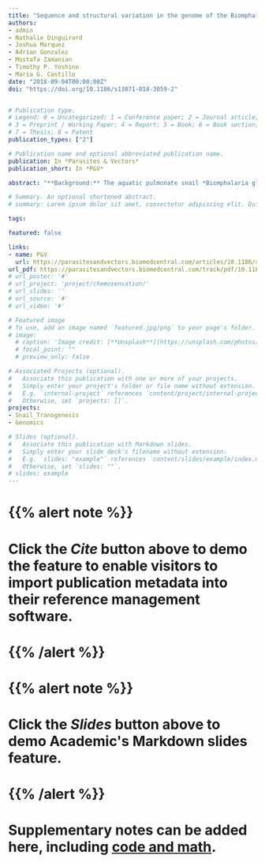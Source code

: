 ```yaml
---
title: "Sequence and structural variation in the genome of the Biomphalaria glabrata embryonic (Bge) cell line"
authors:
- admin
- Nathalie Dinguirard
- Joshua Marquez
- Adrian Gonzalez
- Mostafa Zamanian
- Timothy P. Yoshino
- Maria G. Castillo
date: "2018-09-04T00:00:00Z"
doi: "https://doi.org/10.1186/s13071-018-3059-2"


# Publication type.
# Legend: 0 = Uncategorized; 1 = Conference paper; 2 = Journal article;
# 3 = Preprint / Working Paper; 4 = Report; 5 = Book; 6 = Book section;
# 7 = Thesis; 8 = Patent
publication_types: ["2"]

# Publication name and optional abbreviated publication name.
publication: In *Parasites & Vectors*
publication_short: In *P&V*

abstract: "**Background:** The aquatic pulmonate snail *Biomphalaria glabrata* is a significant vector and laboratory host for the parasitic flatworm *Schistosoma mansoni*, an etiological agent for the neglected tropical disease schistosomiasis. Much is known regarding the host-parasite interactions of these two organisms, and the *B. glabrata* embryonic (Bge) cell line has been an invaluable resource in these studies. The *B. glabrata* BB02 genome sequence was recently released, but nothing is known of the sequence variation between this reference and the Bge cell genome, which has likely accumulated substantial genetic variation in the ~50 years since its isolation. **Results:** Here, we report the genome sequence of our laboratory subculture of the Bge cell line (designated Bge3), which we mapped to the *B. glabrata* BB02 reference genome. Single nucleotide variants (SNVs) were predicted and focus was given to those SNVs that are most likely to affect the structure or expression of protein-coding genes. Furthermore, we have highlighted and validated high-impact SNVs in genes that have often been studied using Bge cells as an *in vitro* model, and other genes that may have contributed to the immortalization of this cell line. We also resolved representative karyotypes for the Bge3 subculture, which revealed a mixed population exhibiting substantial aneuploidy, in line with previous reports from other Bge subcultures. **Conclusions:** The Bge3 genome differs from the *B. glabrata* BB02 reference genome in both sequence and structure, and these are likely to have significant biological effects. The availability of the Bge3 genome sequence, and an awareness of genomic differences with *B. glabrata*, will inform the design of experiments to understand gene function in this unique in vitro snail cell model. Additionally, this resource will aid in the development of new technologies and molecular approaches that promise to reveal more about this schistosomiasis-transmitting snail vector."

# Summary. An optional shortened abstract.
# summary: Lorem ipsum dolor sit amet, consectetur adipiscing elit. Duis posuere tellus ac convallis placerat. Proin tincidunt magna sed ex sollicitudin condimentum.

tags:

featured: false

links:
- name: P&V
  url: https://parasitesandvectors.biomedcentral.com/articles/10.1186/s13071-018-3059-2
url_pdf: https://parasitesandvectors.biomedcentral.com/track/pdf/10.1186/s13071-018-3059-2
# url_poster: '#'
# url_project: 'project/chemosensation/'
# url_slides: ''
# url_source: '#'
# url_video: '#'

# Featured image
# To use, add an image named `featured.jpg/png` to your page's folder.
# image:
  # caption: 'Image credit: [**Unsplash**](https://unsplash.com/photos/pLCdAaMFLTE)'
  # focal_point: ""
  # preview_only: false

# Associated Projects (optional).
#   Associate this publication with one or more of your projects.
#   Simply enter your project's folder or file name without extension.
#   E.g. `internal-project` references `content/project/internal-project/index.md`.
#   Otherwise, set `projects: []`.
projects:
- Snail_Transgenesis
- Genomics

# Slides (optional).
#   Associate this publication with Markdown slides.
#   Simply enter your slide deck's filename without extension.
#   E.g. `slides: "example"` references `content/slides/example/index.md`.
#   Otherwise, set `slides: ""`.
# slides: example
---
```


# {{% alert note %}}
# Click the *Cite* button above to demo the feature to enable visitors to import publication metadata into their reference management software.
# {{% /alert %}}
#
# {{% alert note %}}
# Click the *Slides* button above to demo Academic's Markdown slides feature.
# {{% /alert %}}
#
# Supplementary notes can be added here, including [code and math](https://sourcethemes.com/academic/docs/writing-markdown-latex/).
